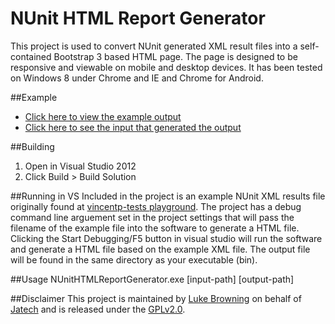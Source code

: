 NUnit HTML Report Generator
===========================
This project is used to convert NUnit generated XML result files into a self-contained Bootstrap 3 based HTML page. The page is designed to be responsive and viewable on mobile and desktop devices. It has been tested on Windows 8 under Chrome and IE and Chrome for Android.

##Example
* [Click here to view the example output](http://htmlpreview.github.io/?https://github.com/JatechUK/NUnit-HTML-Report-Generator/blob/master/ExampleResults.html)
* [Click here to see the input that generated the output](https://raw.githubusercontent.com/JatechUK/NUnit-HTML-Report-Generator/master/NUnit%20HTML%20Report%20Generator/ExampleResults.xml)

##Building 
1. Open in Visual Studio 2012
2. Click Build > Build Solution

##Running in VS
Included in the project is an example NUnit XML results file originally found at [vincentp-tests playground](https://github.com/vincentp-test/playground/blob/master/test-results.xml). The project has a debug command line arguement set in the project settings that will pass the filename of the example file into the software to generate a HTML file. Clicking the Start Debugging/F5 button in visual studio will run the software and generate a HTML file based on the example XML file. The output file will be found in the same directory as your executable (bin).

##Usage
NUnitHTMLReportGenerator.exe [input-path] [output-path]

##Disclaimer
This project is maintained by [Luke Browning](http://github.com/luke-browning) on behalf of [Jatech](http://github.com/JatechUK) and is released under the [GPLv2.0](https://raw.githubusercontent.com/JatechUK/NUnit-HTML-Report-Generator/master/LICENSE).
